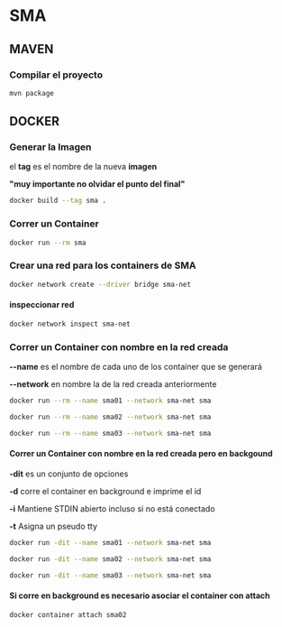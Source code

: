 # SMA

## MAVEN

### Compilar el proyecto

```bash
mvn package
```

## DOCKER

### Generar la Imagen

el **tag** es el nombre de la nueva **imagen**

**"muy importante no olvidar el punto del final"**

```bash
docker build --tag sma .
```

### Correr un Container

```bash
docker run --rm sma
```

### Crear una red para los containers de SMA

```bash
docker network create --driver bridge sma-net
```

#### inspeccionar red

```bash
docker network inspect sma-net
```


### Correr un Container con nombre en la red creada

**--name** es el nombre de cada uno de los container que se generará

**--network** en nombre la de la red creada anteriormente

```bash
docker run --rm --name sma01 --network sma-net sma

docker run --rm --name sma02 --network sma-net sma

docker run --rm --name sma03 --network sma-net sma
```

#### Correr un Container con nombre en la red creada pero en backgound

**-dit** es un conjunto de opciones

**-d** corre el container en background e imprime el id

**-i** Mantiene STDIN abierto incluso si no está conectado

**-t** Asigna un pseudo tty

```bash
docker run -dit --name sma01 --network sma-net sma

docker run -dit --name sma02 --network sma-net sma

docker run -dit --name sma03 --network sma-net sma
```

#### Si corre en background es necesario asociar el container con attach

```bash
docker container attach sma02
```